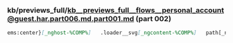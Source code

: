 ### kb/previews_full/kb__previews_full__flows__personal_account@guest.har.part006.md.part001.md (part 002)

```md
ems:center}[_nghost-%COMP%]   .loader__svg[_ngcontent-%COMP%]   path[_ngcontent-%COM
```

```

